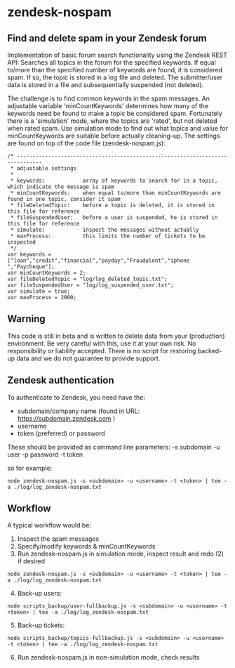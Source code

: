 zendesk-nospam
==============

Find and delete spam in your Zendesk forum
------------------------------------------
Implementation of basic forum search functionality using the Zendesk REST API:
Searches all topics in the forum for the specified keywords. If equal to/more than the specified number of keywords are found, it is considered spam. 
If so, the topic is stored in a log file and deleted. The submitter/user data is stored in a file and subsequentially suspended (not deleted).

The challenge is to find common keywords in the spam messages. An adjustable variable 'minCountKeywords' determines how many of the keywords need be found to make a topic be considered spam.
Fortunately there is a 'simulation' mode, where the topics are 'rated', but not deleted when rated spam. 
Use simulation mode to find out what topics and value for minCountKeywords are suitable before actually cleaning-up.
The settings are found on top of the code file (zendesk-nospam.js):
```
/* ------------------------------------------------------------------------------
 * adjustable settings
 *
 * keywords:            array of keywords to search for in a topic, which indicate the message is spam
 * minCountKeywords:    when equal to/more than minCountKeywords are found in one topic, consider it spam
 * fileDeletedTopic:    before a topic is deleted, it is stored in this file for reference 
 * fileSuspendedUser:   before a user is suspended, he is stored in this file for reference 
 * simulate:            inspect the messages without actually 
 * maxProcess:          this limits the number of tickets to be inspected
 */
var keywords = ["loan","credit","financial","payday","Fraudulent","iphone ","Paycheque"];
var minCountKeywords = 2;
var fileDeletedTopic = "log/log_deleted_topic.txt";
var fileSuspendedUser = "log/log_suspended_user.txt";
var simulate = true;
var maxProcess = 2000;
```

Warning
-------
This code is still in beta and is written to delete data from your (production) environment. 
Be very careful with this, use it at your own risk. No responsibility or liability accepted.
There is no script for restoring backed-up data and we do not guarantee to provide support.

Zendesk authentication
----------------------
To authenticate to Zendesk, you need have the:
* subdomain/company name (found in URL: https://subdomain.zendesk.com )
* username
* token (preferred) or password  

These should be provided as command line parameters:
-s  subdomain
-u  user
-p  password
-t  token

so for example: 
```
node zendesk-nospam.js -s <subdomain> -u <username> -t <token> | tee -a ./log/log_zendesk-nospam.txt
```

Workflow
--------
A typical workflow would be:
1) Inspect the spam messages
2) Specify/modify keywords & minCountKeywords
3) Run zendesk-nospam.js in simulation mode, inspect result and redo (2) if desired
```
node zendesk-nospam.js -s <subdomain> -u <username> -t <token> | tee -a ./log/log_zendesk-nospam.txt
```
4) Back-up users:
```
node scripts_backup/user-fullbackup.js -s <subdomain> -u <username> -t <token> | tee -a ./log/log_zendesk-nospam.txt
```
5) Back-up tickets:
```
node scripts_backup/topics-fullbackup.js -s <subdomain> -u <username> -t <token> | tee -a ./log/log_zendesk-nospam.txt
```
6) Run zendesk-nospam.js in non-simulation mode, check results


